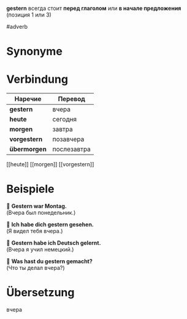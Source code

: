 **gestern** всегда стоит **перед глаголом** или **в начале предложения** (позиция 1 или 3)

#adverb
# Synonyme

# Verbindung 
|Наречие|Перевод|
|---|---|
|**gestern**|вчера|
|**heute**|сегодня|
|**morgen**|завтра|
|**vorgestern**|позавчера|
|**übermorgen**|послезавтра|
[[heute]]
[[morgen]]
[[vorgestern]]

# Beispiele
🔹 **Gestern war Montag.**  
(Вчера был понедельник.)

🔹 **Ich habe dich gestern gesehen.**  
(Я видел тебя вчера.)

🔹 **Gestern habe ich Deutsch gelernt.**  
(Вчера я учил немецкий.)

🔹 **Was hast du gestern gemacht?**  
(Что ты делал вчера?)
# Übersetzung
вчера